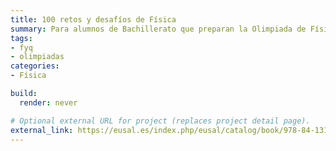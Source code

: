 ```yaml
---
title: 100 retos y desafíos de Física
summary: Para alumnos de Bachillerato que preparan la Olimpiada de Física y estudiantes de Grados de Ciencias.
tags:
- fyq
- olimpiadas
categories:
- Física

build:
  render: never

# Optional external URL for project (replaces project detail page).
external_link: https://eusal.es/index.php/eusal/catalog/book/978-84-1311-001-1
---
```


